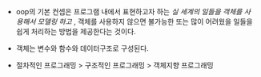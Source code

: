 + oop의 기본 컨셉은 프로그램 내에서 표현하고자 하는 *실 세계의 일들을 객체를 사용해서 모델링 하고* , 
객체를 사용하지 않으면 불가능한 또는 많이 어려웠을 일들을 쉽게 처리하는 방법을 제공한다는 것이다.

+ 객체는 변수와 함수와 데이터구조로 구성된다.

+ 절차적인 프로그래밍 > 구조적인 프로그래밍 > 객체지향 프로그래밍
